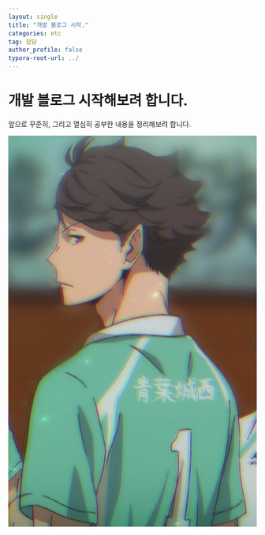 ```yaml
---
layout: single
title: "개발 블로그 시작."
categories: etc
tag: 잡담
author_profile: false
typora-root-url: ../
---
```


# 개발 블로그 시작해보려 합니다.

앞으로 꾸준히, 그리고 열심히 공부한 내용을 정리해보려 합니다.

![오이카와](/images/2023-03-18-first/오이카와.png)

